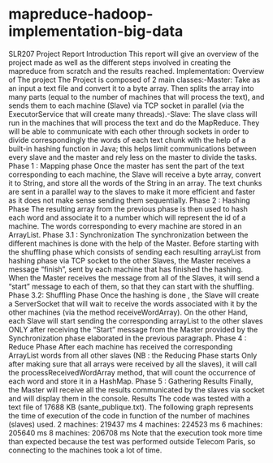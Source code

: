 # mapreduce-hadoop-implementation-big-data
SLR207 Project Report
 Introduction
 This report will give an overview of the project made as well as the different steps involved in
 creating the mapreduce from scratch and the results reached.
 Implementation: Overview of The project
 The Project is composed of 2 main classes:-Master: Take as an input a text file and convert it to a byte array. Then splits the array into
 many parts (equal to the number of machines that will process the text), and sends them to
 each machine (Slave) via TCP socket in parallel (via the ExecutorService that will create many
 threads).-Slave: The slave class will run in the machines that will process the text and do the
 MapReduce. They will be able to communicate with each other through sockets in order to
 divide correspondingly the words of each text chunk with the help of a built-in hashing function
 in Java; this helps limit communications between every slave and the master and rely less on
 the master to divide the tasks.
 Phase 1 : Mapping phase
 Once the master has sent the part of the text corresponding to each machine, the Slave will
 receive a byte array, convert it to String, and store all the words of the String in an array. The
 text chunks are sent in a parallel way to the slaves to make it more efficient and faster as it does
 not make sense sending them sequentially.
 Phase 2 : Hashing Phase
 The resulting array from the previous phase is then used to hash each word and associate it to
 a number which will represent the id of a machine. The words corresponding to every machine
 are stored in an ArrayList.
Phase 3.1 : Synchronization
 The synchronization between the different machines is done with the help of the Master. Before
 starting with the shuffling phase which consists of sending each resulting arrayList from hashing
 phase via TCP socket to the other Slaves, the Master receives a message “finish”, sent by each
 machine that has finished the hashing. When the Master receives the message from all of the
 Slaves, it will send a “start” message to each of them, so that they can start with the shuffling.
 Phase 3.2: Shuffling Phase
 Once the hashing is done , the Slave will create a ServerSocket that will wait to receive the
 words associated with it by the other machines (via the method receiveWordArray). On the
 other Hand, each Slave will start sending the corresponding arrayList to the other slaves ONLY
 after receiving the “Start” message from the Master provided by the Synchronization phase
 elaborated in the previous paragraph.
 Phase 4 : Reduce Phase
 After each machine has received the corresponding ArrayList words from all other slaves (NB :
 the Reducing Phase starts Only after making sure that all arrays were received by all the
 slaves), it will call the processReceivedWordArray method, that will count the occurrence of
 each word and store it in a HashMap.
 Phase 5 : Gathering Results
 Finally, the Master will receive all the results communicated by the slaves via socket and will
 display them in the console.
 Results
 The code was tested with a text file of 17688 KB (sante_publique.txt). The following graph
 represents the time of execution of the code in function of the number of machines (slaves)
 used.
2 machines: 219437 ms
 4 machines: 224523 ms
 6 machines: 205640 ms
 8 machines: 206708 ms
 Note that the execution took more time than expected because the test was performed outside
 Telecom Paris, so connecting to the machines took a lot of time.
